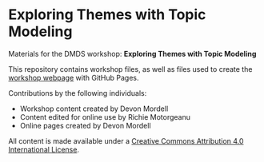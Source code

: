# Exploring Themes with Topic Modeling

Materials for the DMDS workshop: **Exploring Themes with Topic Modeling**  

This repository contains workshop files, as well as files used to create the [workshop webpage](https://scds.github.io/text-analysis-3/) with GitHub Pages. 

Contributions by the following individuals: 
- Workshop content created by Devon Mordell 
- Content edited for online use by Richie Motorgeanu
- Online pages created by Devon Mordell 

All content is made available under a [Creative Commons Attribution 4.0 International License](https://creativecommons.org/licenses/by/4.0/).

